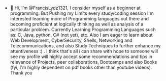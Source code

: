 - 👋 Hi, I’m @FrancisLydz1321, I consider myself as a beginner at programming. But Pushing my Limits every study/coding session
         I'm interested learning more of Programming languages out there and becoming proficient at logically thinking as well as analysis of a particular problem.
         Currently Learning Programming Languages such as: C, Java, python, C# (not yet), etc. Also I am eager to learn about Web Development, CyberSecurity, Shells,
         Networking and Telecommunications, and also Study Techniques to further enhance my attentiveness :) .
         I think that's all i can share with hope to someone will see my profile will highly accept some recommendations and tips in relevance of Projects, peer 
         collaborations, Bootcamps and also Books (fyi, I'm highly dependent on pdf books other than youtube videos). Thank you 
         


<!---
FrancisLydz1321/FrancisLydz1321 is a ✨ special ✨ repository because its `README.md` (this file) appears on your GitHub profile.
You can click the Preview link to take a look at your changes.
--->
